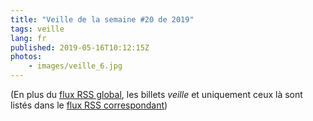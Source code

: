 ```yaml
---
title: "Veille de la semaine #20 de 2019"
tags: veille
lang: fr
published: 2019-05-16T10:12:15Z
photos:
    - images/veille_6.jpg
---
```



(En plus du [flux RSS global](/rss.xml), les billets *veille*
et uniquement ceux là sont listés dans le [flux RSS correspondant](/rss/veille.xml))
